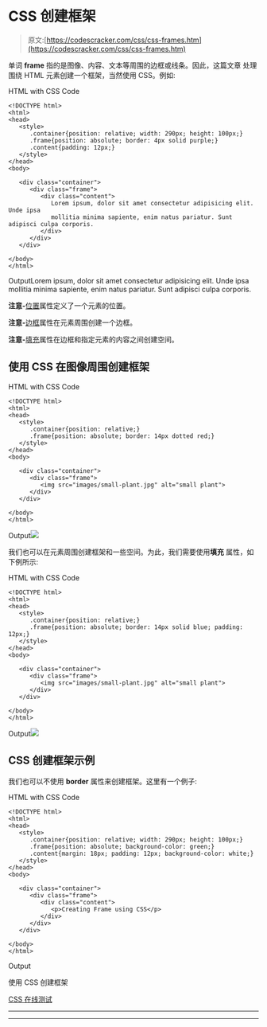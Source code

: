 # CSS 创建框架

> 原文:[https://codescracker.com/css/css-frames.htm](https://codescracker.com/css/css-frames.htm)

单词 **frame** 指的是图像、内容、文本等周围的边框或线条。因此，这篇文章 处理围绕 HTML 元素创建一个框架，当然使用 CSS。例如:

HTML with CSS Code

```
<!DOCTYPE html>
<html>
<head>
   <style>
      .container{position: relative; width: 290px; height: 100px;}
      .frame{position: absolute; border: 4px solid purple;}
      .content{padding: 12px;}
   </style>
</head>
<body>

   <div class="container">
      <div class="frame">
         <div class="content">
            Lorem ipsum, dolor sit amet consectetur adipisicing elit. Unde ipsa
            mollitia minima sapiente, enim natus pariatur. Sunt adipisci culpa corporis.
         </div>
      </div>
   </div>

</body>
</html>
```

OutputLorem ipsum, dolor sit amet consectetur adipisicing elit. Unde ipsa mollitia minima sapiente, enim natus pariatur. Sunt adipisci culpa corporis.

**注意-**[位置](/css/css-positioning.htm)属性定义了一个元素的位置。

**注意-**[边框](/css/css-border.htm)属性在元素周围创建一个边框。

**注意-**[填充](/css/css-padding.htm)属性在边框和指定元素的内容之间创建空间。

## 使用 CSS 在图像周围创建框架

HTML with CSS Code

```
<!DOCTYPE html>
<html>
<head>
   <style>
      .container{position: relative;}
      .frame{position: absolute; border: 14px dotted red;}
   </style>
</head>
<body>

   <div class="container">
      <div class="frame">
         <img src="images/small-plant.jpg" alt="small plant">
      </div>
   </div>

</body>
</html>
```

Output![](../Images/7804221b4ac3ffe234510f55d1db4f5d.png)

我们也可以在元素周围创建框架和一些空间。为此，我们需要使用**填充** 属性，如下例所示:

HTML with CSS Code

```
<!DOCTYPE html>
<html>
<head>
   <style>
      .container{position: relative;}
      .frame{position: absolute; border: 14px solid blue; padding: 12px;}
   </style>
</head>
<body>

   <div class="container">
      <div class="frame">
         <img src="images/small-plant.jpg" alt="small plant">
      </div>
   </div>

</body>
</html>
```

Output![](../Images/7804221b4ac3ffe234510f55d1db4f5d.png)

## CSS 创建框架示例

我们也可以不使用 **border** 属性来创建框架。这里有一个例子:

HTML with CSS Code

```
<!DOCTYPE html>
<html>
<head>
   <style>
      .container{position: relative; width: 290px; height: 100px;}
      .frame{position: absolute; background-color: green;}
      .content{margin: 18px; padding: 12px; background-color: white;}
   </style>
</head>
<body>

   <div class="container">
      <div class="frame">
         <div class="content">
            <p>Creating Frame using CSS</p>
         </div>
      </div>
   </div>

</body>
</html>
```

Output

使用 CSS 创建框架

[CSS 在线测试](/exam/showtest.php?subid=5)

* * *

* * *